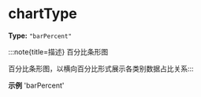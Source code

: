 # chartType

**Type:** `"barPercent"`

:::note{title=描述}
百分比条形图



百分比条形图，以横向百分比形式展示各类别数据占比关系:::

**示例**
'barPercent'


